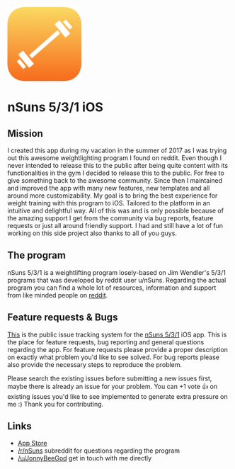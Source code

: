 ![Icon-83.5@2x.png](Icon-83.5@2x.png)


# nSuns 5/3/1 iOS  

## Mission

I created this app during my vacation in the summer of 2017 as I was trying out this awesome weightlighting program I found on reddit. Even though I never intended to release this to the public after being quite content with its functionalities in the gym I decided to release this to the public. For free to give something back to the awesome community. Since then I maintained and improved the app with many new features, new templates and all around more customizability. My goal is to bring the best experience for weight training with this program to iOS. Tailored to the platform in an intuitive and delightful way. 
All of this was and is only possible because of the amazing support I get from the community via bug reports, feature requests or just all around friendly support. I had and still have a lot of fun working on this side project also thanks to all of you guys. 

## The program

nSuns 5/3/1 is a weightlifting program losely-based on Jim Wendler's 5/3/1 programs that was developed by reddit user u/nSuns. Regarding the actual program you can find a whole lot of resources, information and support from like minded people on [reddit](https://www.reddit.com/r/nsuns). 

## Feature requests & Bugs

[This](https://github.com/JonnyBeeGod/nSuns-5-3-1-iOS-issues) is the public issue tracking system for the [nSuns 5/3/1][1] iOS app. This is the place for feature requests, bug reporting and general questions regarding the app. For feature requests please provide a proper description on exactly what problem you'd like to see solved. For bug reports please also provide the necessary steps to reproduce the problem. 

Please search the existing issues before submitting a new issues first, maybe there is already an issue for your problem. You can +1 vote 👍 on existing issues you'd like to see implemented to generate extra pressure on me :) 
Thank you for contributing.

Links
-------------
- [App Store][1]
- [/r/nSuns][2] subreddit for questions regarding the program
- [/u/JonnyBeeGod][3] get in touch with me directly

[1]: https://itunes.apple.com/us/app/nsuns-5-3-1/id1265494052?mt=8
[2]: https://www.reddit.com/r/nSuns/
[3]: https://www.reddit.com/user/JonnyBeeGod/
